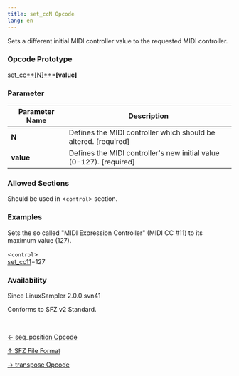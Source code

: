 ```yaml
---
title: set_ccN Opcode
lang: en
---
```

Sets a different initial MIDI controller value to the requested MIDI controller.

### Opcode Prototype

[set_cc**\[N\]**](set_ccn)=**[value]**

### Parameter

| Parameter Name | Description
| -------------- | -----------
| **N**          | Defines the MIDI controller which should be altered. \[required\]
| **value**      | Defines the MIDI controller's new initial value (0-127). \[required\]

### Allowed Sections

Should be used in <`control`> section.

### Examples

Sets the so called "MIDI Expression Controller" (MIDI CC #11) to its maximum value (127). 

<`control`><br>
[set_cc11](set_ccn)=127<br>

### Availability

Since LinuxSampler 2.0.0.svn41

Conforms to SFZ v2 Standard.

<br>
<link rel="stylesheet" href="/linuxsampler/style.css">
<div>
    <div id="r" class="child-div"><p><a href="seq_position">← seq_position Opcode</a></p></div>
    <div id="c" class="child-div"><p><a href="..">↑ SFZ File Format</a></p></div>
    <div id="l" class="child-div"><p><a href="transpose">→ transpose Opcode</a></p></div>
</div>
